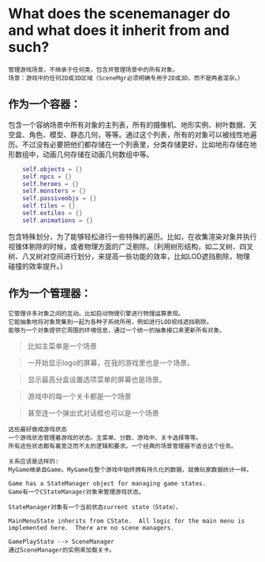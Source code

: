 
# What does the scenemanager do and what does it inherit from and such?

    管理游戏场景，不继承于任何类，包含并管理场景中的所有对象。
    场景：游戏中的任何2D或3D区域（SceneMgr必须明确专用于2D或3D，而不是两者混杂。）

## 作为一个容器：

包含一个容纳场景中所有对象的主列表，所有的摄像机、地形实例、树叶数据、天空盒、角色、模型、静态几何，等等。通过这个列表，所有的对象可以被线性地遍历。不过没有必要把他们都存储在一个列表里，分类存储更好，比如地形存储在地形数组中，动画几何存储在动画几何数组中等。

``` lua
    self.objects = {}
    self.npcs = {}
    self.heroes = {}
    self.monsters = {}
    self.passiveobjs = {}
    self.tiles = {}
    self.extiles = {}
    self.animations = {}
```

包含特殊划分，为了能够轻松进行一些特殊的遍历。比如，在收集渲染对象并执行视锥体剔除的时候，或者物理方面的广泛剔除。（利用树形结构，如二叉树、四叉树、八叉树对空间进行划分，来提高一些功能的效率，比如LOD遮挡剔除，物理碰撞的效率提升。）

## 作为一个管理器：

    它管理许多对象之间的互动。比如启动物理引擎进行物理运算表现。
    它能抽象地将对象聚集到一起为各种子系统所用，例如进行LOD视线遮挡剔除。
    能够为一个对象提供它周围的环境信息，通过一个统一的抽象接口来更新所有对象。

> 比如主菜单是一个场景

> 一开始显示logo的屏幕，在我的游戏里也是一个场景。

> 显示最高分盒设置选项菜单的屏幕也是场景。

> 游戏中的每一个关卡都是一个场景

> 甚至连一个弹出式对话框也可以是一个场景

    这些最好做成游戏状态
    一个游戏状态管理着游戏的状态。主菜单、分数、游戏中、关卡选择等等。
    所有这些状态都有着宽泛而不太的逻辑和要求。一个经典的场景管理器不适合这个任务。

    关系应该是这样的:
    MyGame继承自Game。MyGame在整个游戏中始终拥有持久化的数据，就像玩家数据统计一样。

    Game has a StateManager object for managing game states.
    Game有一个CStateManager对象来管理游戏状态。

    StateManager对象有一个当前状态current state（State），

    MainMenuState inherits from CState.  All logic for the main menu is implemented here.  There are no scene managers.

    GamePlayState --> SceneManager
    通过SceneManager的实例来加载关卡。